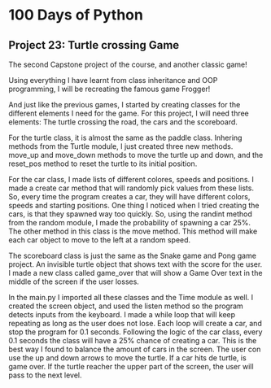 # 100 Days of Python
## Project 23: Turtle crossing Game

The second Capstone project of the course, and another classic game!

Using everything I have learnt from class inheritance and OOP programming, I will be recreating the famous game Frogger!

And just like the previous games, I started by creating classes for the different elements I need for the game.
For this project, I will need three elements: The turtle crossing the road, the cars and the scoreboard.

For the turtle class, it is almost the same as the paddle class. Inhering methods from the Turtle module, I just created three new methods. move_up and move_down methods to move the turtle up and down, and the reset_pos method to reset the turtle to its initial position.

For the car class, I made lists of different colores, speeds and positions. I made a create car method that will randomly pick values from these lists. So, every time the program creates a car, they will have different colors, speeds and starting positions. One thing I noticed when I tried creating the cars, is that they spawned way too quickly. So, using the randint method from the random module, I made the probability of spawning a car 25%.
The other method in this class is the move method. This method will make each car object to move to the left at a random speed.

The scoreboard class is just the same as the Snake game and Pong game project. An invisible turtle object that shows text with the score for the user. I made a new class called game_over that will show a Game Over text in the middle of the screen if the user losses.

In the main.py I imported all these classes and the Time module as well. I created the screen object, and used the listen method so the program detects inputs from the keyboard. 
I made a while loop that will keep repeating as long as the user does not lose. Each loop will create a car, and stop the program for 0.1 seconds. Following the logic of the car class, every 0.1 seconds the class will have a 25% chance of creating a car. This is the best way I found to balance the amount of cars in the screen. The user con use the up and down arrows to move the turtle. If a car hits de turtle, is game over. If the turtle reacher the upper part of the screen, the user will pass to the next level. 
